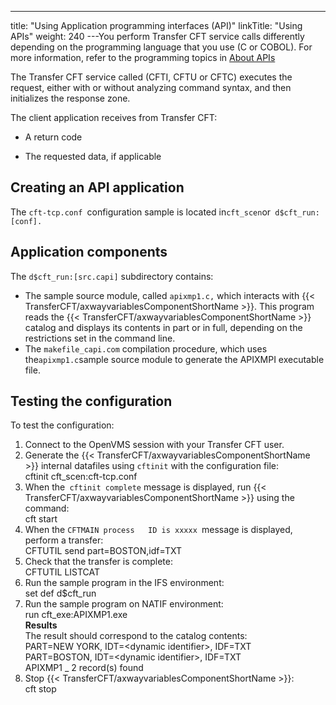 ---
title: "Using Application programming interfaces (API)"
linkTitle: "Using APIs"
weight: 240
---You perform Transfer CFT service calls differently depending on the programming language that you use (C or COBOL). For more information, refer to the programming topics in [About APIs](../../../../about_this_document_zos/using_apis)

The Transfer CFT service called (CFTI, CFTU or CFTC) executes the request, either with or without analyzing command syntax, and then initializes the response zone.

The client application receives from Transfer CFT:

* A return code

<!-- -->

* The requested data, if applicable

## Creating an API application

The `cft-tcp.conf `configuration sample is located in` cft_scen `or` d$cft_run:[conf].`

## Application components

The `d$cft_run:[src.capi]` subdirectory contains:

* The sample source module,
    called `apixmp1.c,` which interacts with {{< TransferCFT/axwayvariablesComponentShortName >}}. This program
    reads the {{< TransferCFT/axwayvariablesComponentShortName >}} catalog and displays its contents in part or in
    full, depending on the restrictions set in the command line.
* The `makefile_capi.com`
    compilation procedure, which uses the` apixmp1.c `sample source module
    to generate the APIXMPI executable file.

## Testing the configuration

To test the configuration:

1. Connect to the OpenVMS session with your Transfer CFT user.
1. Generate the {{< TransferCFT/axwayvariablesComponentShortName >}} internal datafiles
    using `cftinit` with the configuration file:  
    cftinit cft_scen:cft-tcp.conf
1. When the` cftinit complete`
    message is displayed, run {{< TransferCFT/axwayvariablesComponentShortName >}} using the command:  
    cft start
1. When the `CFTMAIN process   ID is xxxxx `message is displayed, perform a transfer:  
    CFTUTIL send part=BOSTON,idf=TXT
1. Check that the transfer is
    complete:  
    CFTUTIL LISTCAT
1. Run the sample program in the IFS environment:  
    set def d$cft_run
1. Run the sample program on NATIF environment:  
    run cft_exe:APIXMP1.exe  
    ****Results****  
    The result should correspond to the catalog contents:  
    PART=NEW YORK, IDT=&lt;dynamic identifier>, IDF=TXT  
    PART=BOSTON, IDT=&lt;dynamic identifier>, IDF=TXT  
    APIXMP1 _ 2 record(s) found
1. Stop {{< TransferCFT/axwayvariablesComponentShortName >}}:  
    cft stop
